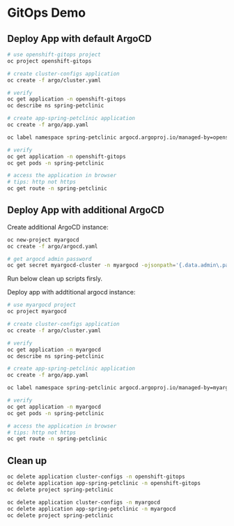 # GitOps Demo

## Deploy App with default ArgoCD

```bash
# use openshift-gitops project
oc project openshift-gitops

# create cluster-configs application
oc create -f argo/cluster.yaml

# verify
oc get application -n openshift-gitops
oc describe ns spring-petclinic

# create app-spring-petclinic application
oc create -f argo/app.yaml

oc label namespace spring-petclinic argocd.argoproj.io/managed-by=openshift-gitops

# verify
oc get application -n openshift-gitops
oc get pods -n spring-petclinic

# access the application in browser
# tips: http not https
oc get route -n spring-petclinic
```

## Deploy App with additional ArgoCD



Create additional ArgoCD instance:
```bash
oc new-project myargocd
oc create -f argo/argocd.yaml

# get argocd admin password
oc get secret myargocd-cluster -n myargocd -ojsonpath='{.data.admin\.password}' | base64 -d
```

Run below clean up scripts firsly.

Deploy app with addtitional argocd instance:
```bash
# use myargocd project
oc project myargocd

# create cluster-configs application
oc create -f argo/cluster.yaml

# verify
oc get application -n myargocd
oc describe ns spring-petclinic

# create app-spring-petclinic application
oc create -f argo/app.yaml

oc label namespace spring-petclinic argocd.argoproj.io/managed-by=myargocd

# verify
oc get application -n myargocd
oc get pods -n spring-petclinic

# access the application in browser
# tips: http not https
oc get route -n spring-petclinic
```



## Clean up
```bash
oc delete application cluster-configs -n openshift-gitops
oc delete application app-spring-petclinic -n openshift-gitops
oc delete project spring-petclinic

oc delete application cluster-configs -n myargocd
oc delete application app-spring-petclinic -n myargocd
oc delete project spring-petclinic
```

